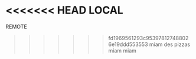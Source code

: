 <<<<<<< HEAD
LOCAL
=======
REMOTE
>>>>>>> fd1969561293c953978127488026e19ddd553553
miam des pizzas miam miam
